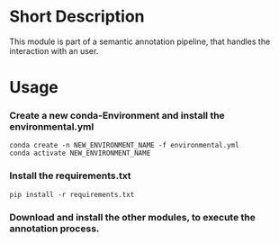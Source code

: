 
# Short Description
This module is part of a semantic annotation pipeline, that handles the interaction with an user.
# Usage
### Create a new conda-Environment and install the environmental.yml
```
conda create -n NEW_ENVIRONMENT_NAME -f environmental.yml
conda activate NEW_ENVIRONMENT_NAME
```

### Install the requirements.txt
`
pip install -r requirements.txt
`
### Download and install the other modules, to execute the annotation process.
